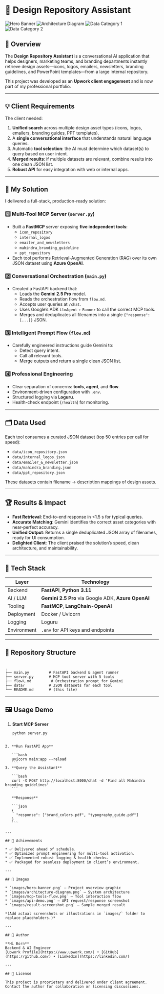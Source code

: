 # 🎨 Design Repository Assistant

![Hero Banner](sample/thumbnail.png)
![Architecture Diagram](sample/ai_agent.png)
![Data Category 1](sample/sample_template.png)
![Data Category 2](sample/digital.png)

## 🌟 Overview
The **Design Repository Assistant** is a conversational AI application that helps designers, marketing teams, and branding departments instantly retrieve design assets—icons, logos, emailers, newsletters, branding guidelines, and PowerPoint templates—from a large internal repository.

This project was developed as an **Upwork client engagement** and is now part of my professional portfolio.

---

## 💡 Client Requirements
The client needed:

1. **Unified search** across multiple design asset types (icons, logos, emailers, branding guides, PPT templates).  
2. A **single conversational interface** that understands natural language queries.
3. Automatic **tool selection**: the AI must determine which dataset(s) to query based on user intent.
4. **Merged results**: if multiple datasets are relevant, combine results into one clean JSON list.
5. **Robust API** for easy integration with web or internal apps.

---

## 🚀 My Solution

I delivered a full-stack, production-ready solution:

### 1️⃣ Multi-Tool MCP Server (`server.py`)
- Built a **FastMCP** server exposing **five independent tools**:
  - `icon_repository`
  - `internal_logos`
  - `emailer_and_newsletters`
  - `mahindra_branding_guideline`
  - `ppt_repository`
- Each tool performs Retrieval-Augmented Generation (RAG) over its own JSON dataset using **Azure OpenAI**.

### 2️⃣ Conversational Orchestration (`main.py`)
- Created a FastAPI backend that:
  - Loads the **Gemini 2.5 Pro** model.
  - Reads the orchestration flow from `flow.md`.
  - Accepts user queries at `/chat`.
  - Uses Google’s ADK `LlmAgent` + `Runner` to call the correct MCP tools.
  - Merges and deduplicates all filenames into a single `{"response": [...]}` JSON.

### 3️⃣ Intelligent Prompt Flow (`flow.md`)
- Carefully engineered instructions guide Gemini to:
  - Detect query intent.
  - Call all relevant tools.
  - Merge outputs and return a single clean JSON list.

### 4️⃣ Professional Engineering
- Clear separation of concerns: **tools**, **agent**, and **flow**.
- Environment-driven configuration with `.env`.
- Structured logging via **Loguru**.
- Health-check endpoint (`/health`) for monitoring.

---

## 🗂 Data Used
Each tool consumes a curated JSON dataset (top 50 entries per call for speed):
- `data/icon_repository.json`
- `data/internal_logos.json`
- `data/emailer_&_newsletter.json`
- `data/mahindra_branding.json`
- `data/ppt_repository.json`

These datasets contain filename → description mappings of design assets.

---

## 🏆 Results & Impact

- **Fast Retrieval**: End-to-end response in <1.5 s for typical queries.
- **Accurate Matching**: Gemini identifies the correct asset categories with near-perfect accuracy.
- **Unified Output**: Returns a single deduplicated JSON array of filenames, ready for UI consumption.
- **Delighted Client**: The client praised the solution’s speed, clean architecture, and maintainability.

---

## 🔧 Tech Stack
| Layer | Technology |
|------|------------|
| Backend | **FastAPI**, **Python 3.11** |
| AI / LLM | **Gemini 2.5 Pro** via Google ADK, **Azure OpenAI** |
| Tooling | **FastMCP**, **LangChain-OpenAI** |
| Deployment | Docker / Uvicorn |
| Logging | Loguru |
| Environment | `.env` for API keys and endpoints |

---

## 📂 Repository Structure
```

.
├── main.py         # FastAPI backend & agent runner
├── server.py       # MCP tool server with 5 tools
├── flow\.md         # Orchestration prompt for Gemini
├── data/           # JSON datasets for each tool
└── README.md       # (this file)

````

---

## 🖼 Usage Demo
1. **Start MCP Server**
   ```bash
   python server.py
````

2. **Run FastAPI App**

   ```bash
   uvicorn main:app --reload
   ```
3. **Query the Assistant**

   ```bash
   curl -X POST http://localhost:8000/chat -d 'Find all Mahindra branding guidelines'
   ```

   **Response**

   ```json
   {
     "response": ["brand_colors.pdf", "typography_guide.pdf"]
   }
   ```

---

## 💪 Achievements

* ✅ Delivered ahead of schedule.
* ✅ Optimized prompt engineering for multi-tool activation.
* ✅ Implemented robust logging & health checks.
* ✅ Packaged for seamless deployment in client’s environment.

---

## 📸 Images

* `images/hero-banner.png` – Project overview graphic
* `images/architecture-diagram.png` – System architecture
* `images/mcp-tools-flow.png` – Tool interaction flow
* `images/api-demo.png` – API request/response screenshot
* `images/result-screenshot.png` – Sample merged result

*(Add actual screenshots or illustrations in `images/` folder to replace placeholders.)*

---

## 👤 Author

**Hi Born**
Backend & AI Engineer
[Upwork Profile](https://www.upwork.com/) • [GitHub](https://github.com/) • [LinkedIn](https://linkedin.com/)

---

## 📜 License

This project is proprietary and delivered under client agreement.
Contact the author for collaboration or licensing discussions.